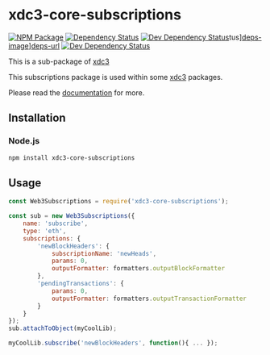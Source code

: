 # xdc3-core-subscriptions

[![NPM Package][npm-image]][npm-url] [![Dependency Status][deps-image]][deps-url] [![Dev Dependency Status][deps-dev-image]][deps-dev-url]tus][deps-image]][deps-url] [![Dev Dependency Status][deps-dev-image]][deps-dev-url]

This is a sub-package of [xdc3][repo]

This subscriptions package is used within some [xdc3][repo] packages.

Please read the [documentation][docs] for more.

## Installation

### Node.js

```bash
npm install xdc3-core-subscriptions
```

## Usage

```js
const Web3Subscriptions = require('xdc3-core-subscriptions');

const sub = new Web3Subscriptions({
    name: 'subscribe',
    type: 'eth',
    subscriptions: {
        'newBlockHeaders': {
            subscriptionName: 'newHeads',
            params: 0,
            outputFormatter: formatters.outputBlockFormatter
        },
        'pendingTransactions': {
            params: 0,
            outputFormatter: formatters.outputTransactionFormatter
        }
    }
});
sub.attachToObject(myCoolLib);

myCoolLib.subscribe('newBlockHeaders', function(){ ... });
```

[docs]: http://web3js.readthedocs.io/en/1.0/
[repo]: https://github.com/XinFinOrg/XDC3
[npm-image]: https://img.shields.io/npm/v/web3-core-subscriptions.svg
[npm-url]: https://npmjs.org/package/web3-core-subscriptions
[deps-image]: https://david-dm.org/XinFinOrg/XDC3/1.x/status.svg?path=packages/web3-core-subscriptions
[deps-url]: https://david-dm.org/XinFinOrg/XDC3/1.x?path=packages/web3-core-subscriptions
[deps-dev-image]: https://david-dm.org/XinFinOrg/XDC3/1.x/dev-status.svg?path=packages/web3-core-subscriptions
[deps-dev-url]: https://david-dm.org/XinFinOrg/XDC3/1.x?type=dev&path=packages/web3-core-subscriptions

